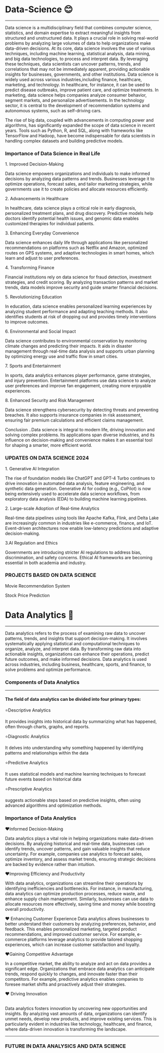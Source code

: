 # Data-Science 😊

- - -
<p>Data science is a multidisciplinary field that combines computer science, statistics, and domain expertise to extract meaningful insights from structured and unstructured data. It plays a crucial role in solving real-world problems by analyzing large volumes of data to help organizations make data-driven decisions. 
At its core, data science involves the use of various techniques, including machine learning, statistical analysis, data mining, and big data technologies, to process and interpret data. By leveraging these techniques, data scientists can uncover patterns, trends, and correlations that may not be immediately apparent, providing actionable insights for businesses, governments, and other institutions.
Data science is widely used across various industries,including finance, healthcare, marketing, and technology. In healthcare, for instance, it can be used to predict disease outbreaks, improve patient care, and optimize treatments. In marketing, data science helps companies analyze consumer behavior,  segment markets, and personalize advertisements. In the technology sector, it is central to the development of recommendation systems and autonomous systems, such as self-driving cars.</p>

<p>The rise of big data, coupled with advancements in computing power and algorithms, has significantly  expanded the scope of data science in recent years. Tools such as Python, R, and SQL, along with frameworks like TensorFlow and Hadoop, have become indispensable for data scientists in handling complex datasets and building predictive models.</P>

### Importance of Data Science in Real Life 
<p>1. Improved Decision-Making</p>  

<P> Data science empowers organizations and individuals to make informed decisions by analyzing data  patterns and trends. Businesses leverage it to optimize operations, forecast sales, and tailor marketing strategies, while governments use it to create policies and allocate resources efficiently.</p>
<p>2. Advancements in Healthcare<P>
<p>In healthcare, data science plays a critical role in early diagnosis, personalized treatment plans, and drug discovery. Predictive models help doctors identify potential health issues, and genomic data enables customized therapies for individual patients.</p>
<P>3. Enhancing Everyday Convenience</P>
<p>Data science enhances daily life through applications like personalized recommendations on platforms such as Netflix and Amazon, optimized routes on GPS systems, and adaptive technologies in smart homes, which learn and adjust to user preferences.</p>
<P>4. Transforming Finance</P>
<p>Financial institutions rely on data science for fraud detection, investment strategies, and credit scoring. By analyzing transaction patterns and market trends, data models improve security and guide smarter financial decisions.</P>  
<p>5. Revolutionizing Education</p>
<P>In education, data science enables personalized learning experiences by analyzing student performance and adapting teaching methods. It also identifies students at risk of dropping out and provides timely interventions to improve outcomes.</P>
<P>6.  Environmental and Social Impact</P>
<p>Data science contributes to environmental conservation by monitoring climate changes and predicting their impacts. It aids in disaster management through real-time data analysis and supports urban planning by optimizing energy use and traffic flow in smart cities.</p>
<p> 7. Sports and Entertainment</p>
<P>In sports, data analytics enhances player performance, game strategies, and injury prevention. Entertainment platforms use data science to analyze user preferences and improve fan engagement, creating more enjoyable experiences.</P>
<P> 8. Enhanced Security and Risk Management</P>
<p>Data science strengthens cybersecurity by detecting threats and preventing breaches. It also supports insurance companies in risk assessment, ensuring fair premium calculations and efficient claims management.</p>

<p>Conclusion ..Data science is integral to modern life, driving innovation and solving complex problems. Its applications span diverse industries, and its influence on decision-making and convenience makes it an essential tool for shaping a smarter, more efficient world.</p>

### UPDATES ON DATA SCIENCE 2024
<P>1. Generative AI Integration</P>
The rise of foundation models like ChatGPT and GPT-4 Turbo continues to drive innovation in automated data analysis, feature engineering, and synthetic data generation.
Generative AI for coding (e.g., CoPilot) is now being extensively used to accelerate data science workflows, from exploratory data analysis (EDA) to building machine learning pipelines.</P>
<p>2. Large-scale Adoption of Real-time Analytics</p>
Real-time data pipelines using tools like Apache Kafka, Flink, and Delta Lake are increasingly common in industries like e-commerce, finance, and IoT.
Event-driven architectures now enable low-latency predictions and adaptive decision-making.</p>
<P>3.AI Regulation and Ethics</P> 
Governments are introducing stricter AI regulations to address bias, discrimination, and safety concerns.
Ethical AI frameworks are becoming essential in both academia and industry.</p>

### PROJECTS BASED ON DATA SCIENCE
 Movie Recommendation System</P>
 Stock Price Prediction</P>

 # Data Analytics 📅


 _ _ _

<P>Data analytics refers to the process of examining raw data to uncover patterns, trends, and insights that support decision-making. It involves systematically applying statistical and computational techniques to organize, analyze, and interpret data. By transforming raw data into actionable insights, organizations can enhance their operations, predict future outcomes, and make informed decisions. Data analytics is used across industries, including business, healthcare, sports, and finance, to solve problems and optimize performance.</P>

### Components of Data Analytics

_ _ _
#### The field of data analytics can be divided into four primary types:

<P>⭐Descriptive Analytics</P> 
 It provides insights into historical data by summarizing what has happened, often through charts, graphs, and reports.</P>
<p>⭐Diagnostic Analytics</p> 
It delves into understanding why something happened by identifying patterns and relationships within the data</p>
<P>⭐Predictive Analytics</P> 
It uses statistical models and machine learning techniques to forecast future events based on historical data </p>
<p>⭐Prescriptive Analytics</p>
<P>suggests actionable steps based on predictive insights, often using advanced algorithms and optimization methods.</P>


### Importance of Data Analytics
 ❤️Informed Decision-Making </p>
Data analytics plays a vital role in helping organizations make data-driven decisions. By analyzing historical and real-time data, businesses can identify trends, uncover patterns, and gain valuable insights that reduce uncertainty. For example, companies use analytics to forecast sales, optimize inventory, and assess market trends, ensuring strategic decisions are backed by evidence rather than intuition.</p>
 ❤️Improving Efficiency and Productivity </P>
With data analytics, organizations can streamline their operations by identifying inefficiencies and bottlenecks. For instance, in manufacturing, data analytics can optimize production processes, reduce waste, and enhance supply chain management. Similarly, businesses can use data to allocate resources more effectively, saving time and money while boosting overall productivity.</p>
❤️ Enhancing Customer Experience
Data analytics allows businesses to better understand their customers by analyzing preferences, behavior, and feedback. This enables personalized marketing, targeted product recommendations, and improved customer service. For example, e-commerce platforms leverage analytics to provide tailored shopping experiences, which can increase customer satisfaction and loyalty.</P>
❤️Gaining Competitive Advantage</p>
In a competitive market, the ability to analyze and act on data provides a significant edge. Organizations that embrace data analytics can anticipate trends, respond quickly to changes, and innovate faster than their competitors. For example, predictive analytics enables companies to foresee market shifts and proactively adjust their strategies.</p>
❤️ Driving Innovation </p>  
Data analytics fosters innovation by uncovering new opportunities and insights. By analyzing vast amounts of data, organizations can identify unmet needs, develop new products, and improve existing services. This is particularly evident in industries like technology, healthcare, and finance, where data-driven innovation is transforming the landscape.</p>
  

---

### FUTURE IN DATA ANALYSICS AND DATA SCIENCE






